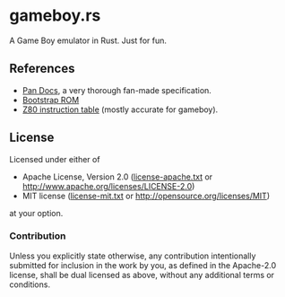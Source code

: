 # gameboy.rs

A Game Boy emulator in Rust. Just for fun.

## References

* [Pan Docs](http://bgb.bircd.org/pandocs.htm), a very thorough fan-made 
  specification.
* [Bootstrap ROM](http://gbdev.gg8.se/wiki/articles/Gameboy_Bootstrap_ROM)
* [Z80 instruction table](http://clrhome.org/table/) (mostly accurate for
  gameboy).

## License

Licensed under either of

 * Apache License, Version 2.0 ([license-apache.txt](license-apache.txt) or http://www.apache.org/licenses/LICENSE-2.0)
 * MIT license ([license-mit.txt](license-mit.txt) or http://opensource.org/licenses/MIT)

at your option.

### Contribution

Unless you explicitly state otherwise, any contribution intentionally submitted
for inclusion in the work by you, as defined in the Apache-2.0 license, shall be dual licensed as above, without any
additional terms or conditions.
